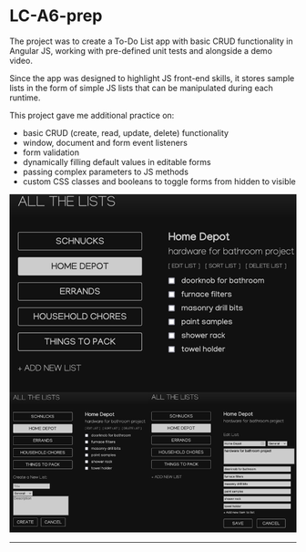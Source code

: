 # LC-A6-prep

The project was to create a To-Do List app with basic CRUD functionality in Angular JS, working with pre-defined unit tests and alongside a demo video.

Since the app was designed to highlight JS front-end skills, it stores sample lists in the form of simple JS lists that can be manipulated during each runtime.

This project gave me additional practice on:
- basic CRUD (create, read, update, delete) functionality
- window, document and form event listeners
- form validation
- dynamically filling default values in editable forms
- passing complex parameters to JS methods
- custom CSS classes and booleans to toggle forms from hidden to visible


![Image](/A6-prep-lists/lists_screenshot.png)


---
